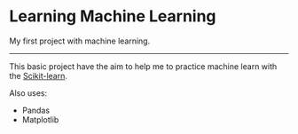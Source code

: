 ﻿# Learning Machine Learning

<p>My first project with machine learning.</p>
<hr>
<p>This basic project have the aim to help me to practice machine learn with the <a href="https://scikit-learn.org/stable/">Scikit-learn</a>.</p>
<p>Also uses:</p>
<ul>
    <li>Pandas</li>
    <li>Matplotlib</li>
</ul>
